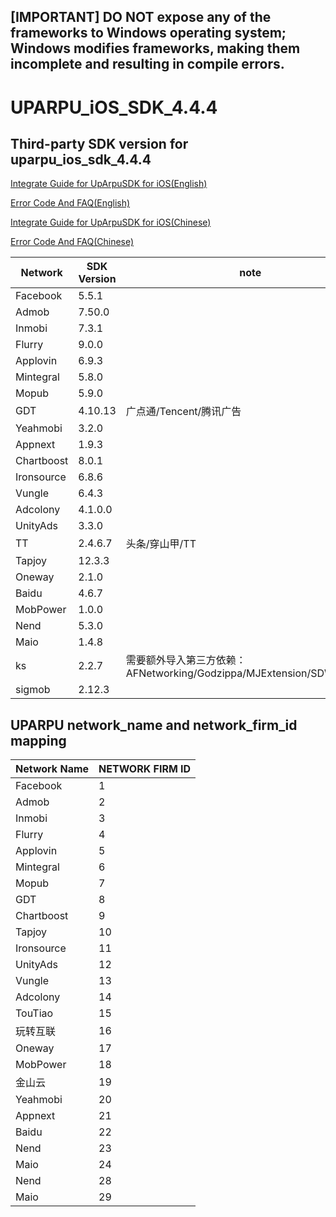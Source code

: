 ## [IMPORTANT] DO NOT expose any of the frameworks to Windows operating system; Windows modifies frameworks, making them incomplete and resulting in compile errors.
# UPARPU_iOS_SDK_4.4.4
## Third-party SDK version for uparpu_ios_sdk_4.4.4

[Integrate Guide for UpArpuSDK for iOS(English)](iOS_Doc_EN/iOS_Integration_Guide.md)

[Error Code And FAQ(English)](iOS_Doc_EN/Error_Code_and_FAQ.md)

[Integrate Guide for UpArpuSDK for iOS(Chinese)](iOS_Doc_CHN/iOS_Integration_Guide.md)

[Error Code And FAQ(Chinese)](iOS_Doc_CHN/Error_Code_and_FAQ.md)

| Network | SDK Version | note |
|---|---|---|
| Facebook | 5.5.1 ||
| Admob | 7.50.0 ||
| Inmobi | 7.3.1 ||
| Flurry | 9.0.0 ||
| Applovin | 6.9.3 ||
| Mintegral | 5.8.0 ||
| Mopub | 5.9.0 ||
| GDT | 4.10.13 |广点通/Tencent/腾讯广告|
| Yeahmobi | 3.2.0 ||
| Appnext | 1.9.3 ||
| Chartboost | 8.0.1 ||
| Ironsource | 6.8.6 ||
| Vungle | 6.4.3 ||
| Adcolony | 4.1.0.0 ||
| UnityAds | 3.3.0 ||
| TT | 2.4.6.7 |头条/穿山甲/TT|
| Tapjoy | 12.3.3 ||
| Oneway | 2.1.0 ||
| Baidu | 4.6.7 ||
| MobPower | 1.0.0 ||
| Nend | 5.3.0 ||
| Maio | 1.4.8 ||
| ks | 2.2.7 |需要额外导入第三方依赖：<br> AFNetworking/Godzippa/MJExtension/SDWebImage|
| sigmob | 2.12.3 ||


## UPARPU network_name and network_firm_id mapping

| Network Name| NETWORK FIRM ID|
|---|---|
|Facebook | 1 |
|Admob | 2 |
|Inmobi | 3 | 
|Flurry| 4 | 
|Applovin| 5 | 
|Mintegral | 6 |
|Mopub | 7 |
|GDT | 8|
|Chartboost | 9| 
|Tapjoy | 10 |
|Ironsource | 11|
|UnityAds | 12 |
|Vungle | 13 | 
|Adcolony | 14 | 
|TouTiao|15|
|玩转互联 | 16 |
|Oneway|17|
|MobPower | 18 |
|金山云 | 19 |
|Yeahmobi|20|
|Appnext|21|
|Baidu|22|
|Nend|23|
|Maio|24|
|Nend|28|
|Maio|29|

